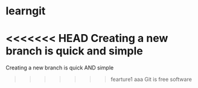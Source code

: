 # learngit
<<<<<<< HEAD
Creating a new branch is quick and simple
=======
Creating a new branch is quick AND simple
>>>>>>> fearture1
aaa
Git is free software
